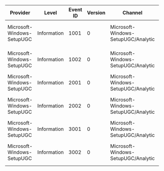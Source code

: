 Provider                    |  Level        |  Event ID  |  Version  |  Channel                              |  Task                         |  Opcode  |  Keyword      |  Message
----------------------------|---------------|------------|-----------|---------------------------------------|-------------------------------|----------|---------------|---------------------------------------------------------------
Microsoft-Windows-SetupUGC  |  Information  |  1001      |  0        |  Microsoft-Windows-SetupUGC/Analytic  |  Run SetupUGC                 |  Start   |  Performance  |  SetupUGC.exe running with command line '{CommandLine}'.
Microsoft-Windows-SetupUGC  |  Information  |  1002      |  0        |  Microsoft-Windows-SetupUGC/Analytic  |  Run SetupUGC                 |  Stop    |  Performance  |  SetupUGC.exe exiting with status {ErrorCode}.
Microsoft-Windows-SetupUGC  |  Information  |  2001      |  0        |  Microsoft-Windows-SetupUGC/Analytic  |  Running Processors for Pass  |  Start   |  Performance  |  Running Processors for pass '{Pass}'.
Microsoft-Windows-SetupUGC  |  Information  |  2002      |  0        |  Microsoft-Windows-SetupUGC/Analytic  |  Running Processors for Pass  |  Stop    |  Performance  |  Finished running processors for pass with status {ErrorCode}.
Microsoft-Windows-SetupUGC  |  Information  |  3001      |  0        |  Microsoft-Windows-SetupUGC/Analytic  |  Running Processor            |  Start   |  Performance  |  Running Processor '{Processor}'.
Microsoft-Windows-SetupUGC  |  Information  |  3002      |  0        |  Microsoft-Windows-SetupUGC/Analytic  |  Running Processor            |  Stop    |  Performance  |  Finished running processor with status {ErrorCode}.